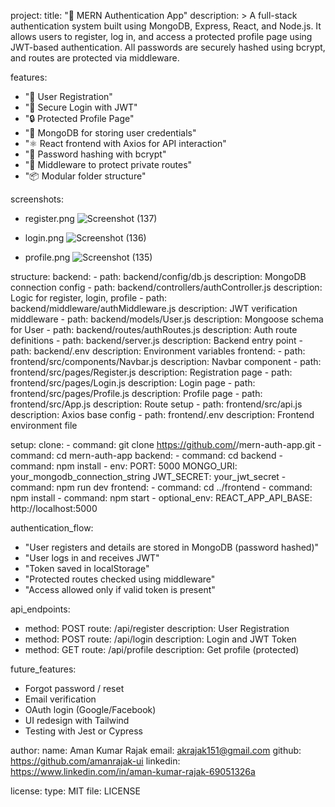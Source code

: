project:
  title: "🔐 MERN Authentication App"
  description: >
    A full-stack authentication system built using MongoDB, Express, React, and Node.js.
    It allows users to register, log in, and access a protected profile page using JWT-based authentication.
    All passwords are securely hashed using bcrypt, and routes are protected via middleware.

features:
  - "📝 User Registration"
  - "🔑 Secure Login with JWT"
  - "🔒 Protected Profile Page"
  - "🚀 MongoDB for storing user credentials"
  - "⚛️ React frontend with Axios for API interaction"
  - "🔐 Password hashing with bcrypt"
  - "🧠 Middleware to protect private routes"
  - "📦 Modular folder structure"

screenshots:
  - register.png
    ![Screenshot (137)](https://github.com/user-attachments/assets/6bfaf617-0215-44f9-beda-dfd87a601175)

  - login.png
   ![Screenshot (136)](https://github.com/user-attachments/assets/3a7ab84e-7cea-4cba-a38a-719c57f8e2db)

  - profile.png
    ![Screenshot (135)](https://github.com/user-attachments/assets/42a86edc-a868-435d-916c-06c5b6fc45eb)

    

structure:
  backend:
    - path: backend/config/db.js
      description: MongoDB connection config
    - path: backend/controllers/authController.js
      description: Logic for register, login, profile
    - path: backend/middleware/authMiddleware.js
      description: JWT verification middleware
    - path: backend/models/User.js
      description: Mongoose schema for User
    - path: backend/routes/authRoutes.js
      description: Auth route definitions
    - path: backend/server.js
      description: Backend entry point
    - path: backend/.env
      description: Environment variables
  frontend:
    - path: frontend/src/components/Navbar.js
      description: Navbar component
    - path: frontend/src/pages/Register.js
      description: Registration page
    - path: frontend/src/pages/Login.js
      description: Login page
    - path: frontend/src/pages/Profile.js
      description: Profile page
    - path: frontend/src/App.js
      description: Route setup
    - path: frontend/src/api.js
      description: Axios base config
    - path: frontend/.env
      description: Frontend environment file

setup:
  clone:
    - command: git clone https://github.com/<your-username>/mern-auth-app.git
    - command: cd mern-auth-app
  backend:
    - command: cd backend
    - command: npm install
    - env:
        PORT: 5000
        MONGO_URI: your_mongodb_connection_string
        JWT_SECRET: your_jwt_secret
    - command: npm run dev
  frontend:
    - command: cd ../frontend
    - command: npm install
    - command: npm start
    - optional_env:
        REACT_APP_API_BASE: http://localhost:5000

authentication_flow:
  - "User registers and details are stored in MongoDB (password hashed)"
  - "User logs in and receives JWT"
  - "Token saved in localStorage"
  - "Protected routes checked using middleware"
  - "Access allowed only if valid token is present"

api_endpoints:
  - method: POST
    route: /api/register
    description: User Registration
  - method: POST
    route: /api/login
    description: Login and JWT Token
  - method: GET
    route: /api/profile
    description: Get profile (protected)



future_features:
  - Forgot password / reset
  - Email verification
  - OAuth login (Google/Facebook)
  - UI redesign with Tailwind
  - Testing with Jest or Cypress

author:
  name: Aman Kumar Rajak
  email: akrajak151@gmail.com
  github: https://github.com/amanrajak-ui
  linkedin: https://www.linkedin.com/in/aman-kumar-rajak-69051326a

license:
  type: MIT
  file: LICENSE
